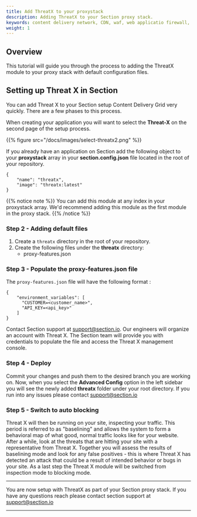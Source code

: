 ```yaml
---
title: Add ThreatX to your proxystack
description: Adding ThreatX to your Section proxy stack.
keywords: content delivery network, CDN, waf, web applicatio firewall, threatx, reverse proxies, proxy, proxy template
weight: 1
---
```


## Overview

This tutorial will guide you through the process to adding the ThreatX module to your proxy stack with default configuration files.

## Setting up Threat X in Section

You can add Threat X to your Section setup Content Delivery Grid very quickly. There are a few phases to this process.

When creating your application you will want to select the **Threat-X** on the second page of the setup process.

{{% figure src="/docs/images/select-threatx2.png" %}}

If you already have an application on Section add the following object to your **proxystack** array in your **section.config.json** file located in the root of your repository.

```
{
    "name": "threatx",
    "image": "threatx:latest"
}
```

{{% notice note %}}
You can add this module at any index in your proxystack array. We'd recommend adding this module as the first module in the proxy stack.
{{% /notice %}}

### Step 2 - Adding default files

1. Create a `threatx` directory in the root of your repository.
1. Create the following files under the **threatx** directory:
    * proxy-features.json

### Step 3 - Populate the proxy-features.json file

The `proxy-features.json` file will have the following format :
```
{
    "environment_variables": [
      "CUSTOMER=<customer_name>",
      "API_KEY=<api_key>"
    ]
}
```

Contact Section support at support@section.io. Our engineers will organize an account with Threat X. The Section team will provide you with credentials to populate the file and access the Threat X management console.

### Step 4 - Deploy

Commit your changes and push them to the desired branch you are working on. Now, when you select the **Advanced Config** option in the left sidebar you  will see the newly added **threatx** folder under your root directory. If you run into any issues please contact support@section.io


### Step 5 - Switch to auto blocking

Threat X will then be running on your site, inspecting your traffic. This period is referred to as "baselining" and allows the system to form a behavioral map of what good, normal traffic looks like for your website.
After a while, look at the threats that are hitting your site with a representative from Threat X. Together you will assess the results of baselining mode and look for any false positives - this is where Threat X has detected an attack that could be a result of intended behavior or bugs in your site. As a last step the Threat X module will be switched from inspection mode to blocking mode.

____

You are now setup with ThreatX as part of your Section proxy stack. If you have any questions reach please contact section support at support@section.io

____
